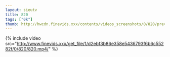```yaml
--- 
layout: sieutv
title: 820
tags: ["0k"]
thumb: http://hwcdn.finevids.xxx/contents/videos_screenshots/0/820/preview.mp4.jpg
---
```

{% include video src="http://www.finevids.xxx/get_file/1/d2ebf3b86e358e5436793f6b6c55282f/0/820/820.mp4/" %} 
